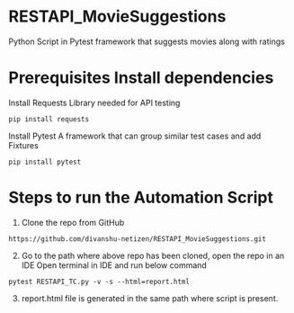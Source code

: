 # RESTAPI_MovieSuggestions
Python Script in Pytest framework that suggests movies along with ratings

# Prerequisites Install dependencies

Install Requests Library needed for API testing
```
pip install requests
```
Install Pytest A framework that can group similar test cases and add Fixtures
```
pip install pytest
```

# Steps to run the Automation Script
1. Clone the repo from GitHub
```
https://github.com/divanshu-netizen/RESTAPI_MovieSuggestions.git
```
2. Go to the path where above repo has been cloned, open the repo in an IDE Open terminal in IDE and run below command
```
pytest RESTAPI_TC.py -v -s --html=report.html
```
3. report.html file is generated in the same path where script is present.
